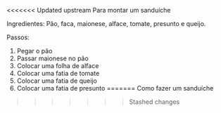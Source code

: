 <<<<<<< Updated upstream
Para montar um sanduíche

Ingredientes: Pão, faca, maionese, alface, tomate, presunto e queijo.

Passos:

1. Pegar o pão
2. Passar maionese no pão 
3. Colocar uma folha de alface  
4. Colocar uma fatia de tomate  
5. Colocar uma fatia de queijo 
6. Colocar uma fatia de presunto 
=======
Como fazer um sanduíche

>>>>>>> Stashed changes
